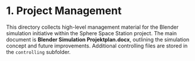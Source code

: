 # 1. Project Management

This directory collects high-level management material for the Blender simulation initiative within the Sphere Space Station project. The main document is **Blender Simulation Projektplan.docx**, outlining the simulation concept and future improvements. Additional controlling files are stored in the `controlling` subfolder.
